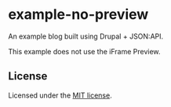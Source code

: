 # example-no-preview

An example blog built using Drupal + JSON:API.

This example does not use the iFrame Preview.

## License

Licensed under the [MIT license](https://github.com/chapter-three/next-drupal/blob/master/LICENSE).
